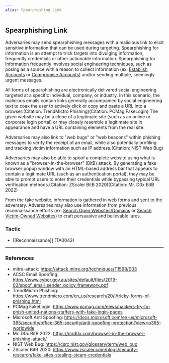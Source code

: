 ```yaml
---
alias: Spearphishing Link
---
```


## Spearphishing Link

Adversaries may send spearphishing messages with a malicious link to elicit sensitive information that can be used during targeting. Spearphishing for information is an attempt to trick targets into divulging information, frequently credentials or other actionable information. Spearphishing for information frequently involves social engineering techniques, such as posing as a source with a reason to collect information (ex: [Establish Accounts](https://attack.mitre.org/techniques/T1585) or [Compromise Accounts](https://attack.mitre.org/techniques/T1586)) and/or sending multiple, seemingly urgent messages.

All forms of spearphishing are electronically delivered social engineering targeted at a specific individual, company, or industry. In this scenario, the malicious emails contain links generally accompanied by social engineering text to coax the user to actively click or copy and paste a URL into a browser.(Citation: TrendMictro Phishing)(Citation: PCMag FakeLogin) The given website may be a clone of a legitimate site (such as an online or corporate login portal) or may closely resemble a legitimate site in appearance and have a URL containing elements from the real site.

Adversaries may also link to "web bugs" or "web beacons" within phishing messages to verify the receipt of an email, while also potentially profiling and tracking victim information such as IP address.(Citation: NIST Web Bug)

Adversaries may also be able to spoof a complete website using what is known as a "browser-in-the-browser" (BitB) attack. By generating a fake browser popup window with an HTML-based address bar that appears to contain a legitimate URL (such as an authentication portal), they may be able to prompt users to enter their credentials while bypassing typical URL verification methods.(Citation: ZScaler BitB 2020)(Citation: Mr. D0x BitB 2022)

From the fake website, information is gathered in web forms and sent to the adversary. Adversaries may also use information from previous reconnaissance efforts (ex: [Search Open Websites/Domains](https://attack.mitre.org/techniques/T1593) or [Search Victim-Owned Websites](https://attack.mitre.org/techniques/T1594)) to craft persuasive and believable lures.


### Tactic

- [[Reconnaissance]] (TA0043)


---
### References

- mitre-attack: https://attack.mitre.org/techniques/T1598/003
- ACSC Email Spoofing: https://www.cyber.gov.au/sites/default/files/2019-03/spoof_email_sender_policy_framework.pdf
- TrendMictro Phishing: https://www.trendmicro.com/en_us/research/20/i/tricky-forms-of-phishing.html
- PCMag FakeLogin: https://www.pcmag.com/news/hackers-try-to-phish-united-nations-staffers-with-fake-login-pages
- Microsoft Anti Spoofing: https://docs.microsoft.com/en-us/microsoft-365/security/office-365-security/anti-spoofing-protection?view=o365-worldwide
- Mr. D0x BitB 2022: https://mrd0x.com/browser-in-the-browser-phishing-attack/
- NIST Web Bug: https://csrc.nist.gov/glossary/term/web_bug
- ZScaler BitB 2020: https://www.zscaler.com/blogs/security-research/fake-sites-stealing-steam-credentials
